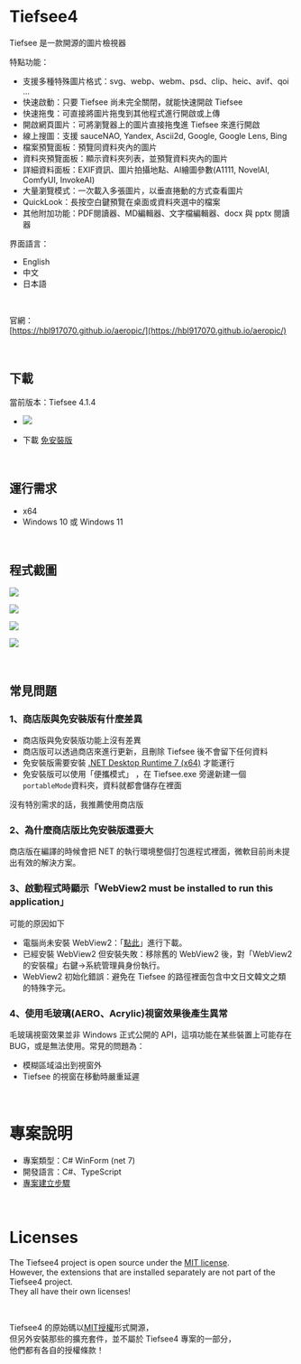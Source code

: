 ﻿# Tiefsee4

Tiefsee 是一款開源的圖片檢視器

特點功能：
- 支援多種特殊圖片格式：svg、webp、webm、psd、clip、heic、avif、qoi ...
- 快速啟動：只要 Tiefsee 尚未完全關閉，就能快速開啟 Tiefsee
- 快速拖曳：可直接將圖片拖曳到其他程式進行開啟或上傳
- 開啟網頁圖片：可將瀏覽器上的圖片直接拖曳進 Tiefsee 來進行開啟
- 線上搜圖：支援 sauceNAO, Yandex, Ascii2d, Google, Google Lens, Bing
- 檔案預覽面板：預覽同資料夾內的圖片
- 資料夾預覽面板：顯示資料夾列表，並預覽資料夾內的圖片
- 詳細資料面板：EXIF資訊、圖片拍攝地點、AI繪圖參數(A1111, NovelAI, ComfyUI, InvokeAI)
- 大量瀏覽模式：一次載入多張圖片，以垂直捲動的方式查看圖片
- QuickLook：長按空白鍵預覽在桌面或資料夾選中的檔案
- 其他附加功能：PDF閱讀器、MD編輯器、文字檔編輯器、docx 與 pptx 閱讀器

界面語言：
- English
- 中文
- 日本語

<br>

官網：  
[https://hbl917070.github.io/aeropic/](https://hbl917070.github.io/aeropic/)


<br>

## 下載

當前版本：Tiefsee 4.1.4

 - <a href="https://apps.microsoft.com/store/detail/9N04QDXBNMCQ?launch=true&mode=full">
	<img src="https://get.microsoft.com/images/zh-tw%20dark.svg"/>
</a>

 - 下載 [免安裝版](https://github.com/hbl917070/Tiefsee4/releases)

<br>

## 運行需求
- x64
- Windows 10 或 Windows 11

<br>


## 程式截圖
![](https://cdn.discordapp.com/attachments/896768892003823627/1113369753160011826/2023-05-29_22-46-03.png)

![](https://cdn.discordapp.com/attachments/896768892003823627/1079441646439104532/GIF_2023-2-26_11-04-49.gif)

![](https://cdn.discordapp.com/attachments/896768892003823627/1102959644990767144/ezgif-3-9a6f5460a7.webp)

![](https://cdn.discordapp.com/attachments/896768892003823627/1113369952985022544/2023-05-29_22-07-57.png)



<br>

## 常見問題

### 1、商店版與免安裝版有什麼差異

 - 商店版與免安裝版功能上沒有差異
 - 商店版可以透過商店來進行更新，且刪除 Tiefsee 後不會留下任何資料
 - 免安裝版需要安裝 [.NET Desktop Runtime 7 (x64)](https://dotnet.microsoft.com/en-us/download/dotnet/7.0) 才能運行
 - 免安裝版可以使用「便攜模式」 ，在 Tiefsee.exe 旁邊新建一個`portableMode`資料夾，資料就都會儲存在裡面

沒有特別需求的話，我推薦使用商店版

### 2、為什麼商店版比免安裝版還要大
商店版在編譯的時候會把 NET 的執行環境整個打包進程式裡面，微軟目前尚未提出有效的解決方案。

### 3、啟動程式時顯示「WebView2 must be installed to run this application」
 可能的原因如下
 - 電腦尚未安裝 WebView2：「<a href="https://go.microsoft.com/fwlink/p/?LinkId=2124703">點此</a>」進行下載。
 - 已經安裝 WebView2 但安裝失敗：移除舊的 WebView2 後，對「WebView2 的安裝檔」右鍵→系統管理員身份執行。
 - WebView2 初始化錯誤：避免在 Tiefsee 的路徑裡面包含中文日文韓文之類的特殊字元。

### 4、使用毛玻璃(AERO、Acrylic)視窗效果後產生異常
 毛玻璃視窗效果並非 Windows 正式公開的 API，這項功能在某些裝置上可能存在 BUG，或是無法使用。常見的問題為：
 - 模糊區域溢出到視窗外
 - Tiefsee 的視窗在移動時嚴重延遲


<br>

# 專案說明
- 專案類型：C# WinForm (net 7)
- 開發語言：C#、TypeScript
- [專案建立步驟](/Building.md)

<br>

# Licenses

The Tiefsee4 project is open source under the [MIT license](/LICENSE).<br>
However, the extensions that are installed separately are not part of the Tiefsee4 project.<br>
They all have their own licenses!

<br>

Tiefsee4 的原始碼以[MIT授權](/LICENSE)形式開源，<br>
但另外安裝那些的擴充套件，並不屬於 Tiefsee4 專案的一部分，<br>
他們都有各自的授權條款！